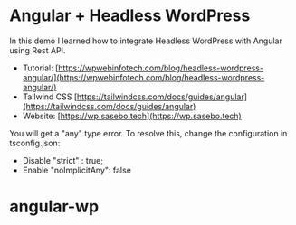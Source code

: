 # Angular + Headless WordPress
In this demo I learned how to integrate Headless WordPress with Angular using Rest API.

- Tutorial: [https://wpwebinfotech.com/blog/headless-wordpress-angular/](https://wpwebinfotech.com/blog/headless-wordpress-angular/)
- Tailwind CSS [https://tailwindcss.com/docs/guides/angular](https://tailwindcss.com/docs/guides/angular)
- Website: [https://wp.sasebo.tech](https://wp.sasebo.tech)

You will get a "any" type error. To resolve this, change the configuration in tsconfig.json:

- Disable "strict" : true;
- Enable "noImplicitAny": false

# angular-wp
